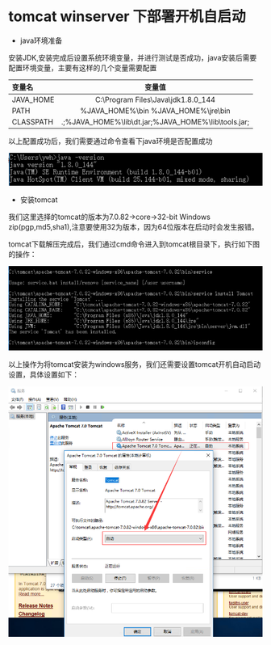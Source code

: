 # tomcat winserver 下部署开机自启动

* java环境准备

安装JDK,安装完成后设置系统环境变量，并进行测试是否成功，java安装后需要配置环境变量，主要有这样的几个变量需要配置

| 变量名 | 变量值 |
| :--- | :---: |
| JAVA\_HOME | C:\Program Files\Java\jdk1.8.0\_144 |
| PATH | %JAVA\_HOME%\bin  %JAVA\_HOME%\jre\bin |
| CLASSPATH | .;%JAVA\_HOME%\lib\dt.jar;%JAVA\_HOME%\lib\tools.jar; |

以上配置成功后，我们需要通过命令查看下java环境是否配置成功

![javaversion](../.gitbook/assets/javaversion.png)

* 安装tomcat

我们这里选择的tomcat的版本为7.0.82-&gt;core-&gt;32-bit Windows zip\(pgp,md5,sha1\),注意要使用32为版本，因为64位版本在启动时会发生报错。

tomcat下载解压完成后，我们通过cmd命令进入到tomcat根目录下，执行如下图的操作：

![tomcatinstall](../.gitbook/assets/tomcatinstall.png)

以上操作为将tomcat安装为windows服务，我们还需要设置tomcat开机自动启动设置，具体设置如下：

![tomcatsetting](../.gitbook/assets/tomcatsetting.png)

